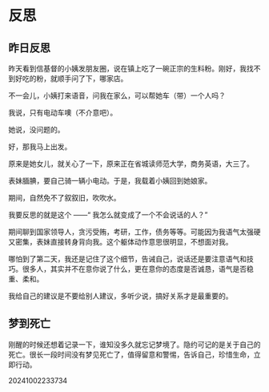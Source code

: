 # 反思


## 昨日反思

昨天看到信基督的小姨发朋友圈，说在镇上吃了一碗正宗的生料粉。刚好，我找不到好吃的粉，就顺手问了下，哪家店。

不一会儿，小姨打来语音，问我在家么，可以帮她车（带）一个人吗？

我说，只有电动车噢（不介意吧）。

她说，没问题的。

好，那我马上出发。

原来是她女儿，就关心了一下，原来正在省城读师范大学，商务英语，大三了。

表妹腼腆，要自己骑一辆小电动。于是，我载着小姨回到她娘家。

期间，自然免不了叙叙旧，吹吹水。

我要反思的就是这个 ——“ 我怎么就变成了一个不会说话的人？”

期间聊到国家领导人，贪污受贿，考研，工作，债务等等。可能因为我语气太强硬又密集，表妹直接转身背向我。这个躯体动作意思很明显，不想面对我。

哪怕到了第二天，我还是记住了这个细节，告诫自己，说话还是要注意语气和技巧。很多人，其实并不在意你说了什么，更在意你的态度是否诚恳，语气是否稳重、柔和。

我给自己的建议是不要给别人建议，多听少说，搞好关系才是最重要的。

## 梦到死亡

刚醒的时候还想着记录一下，谁知没多久就忘记梦境了。隐约可记的是关于自己的死亡。很长一段时间没有梦见死亡了，值得留意和警惕，告诉自己，珍惜生命，立即行动。

20241002233734

